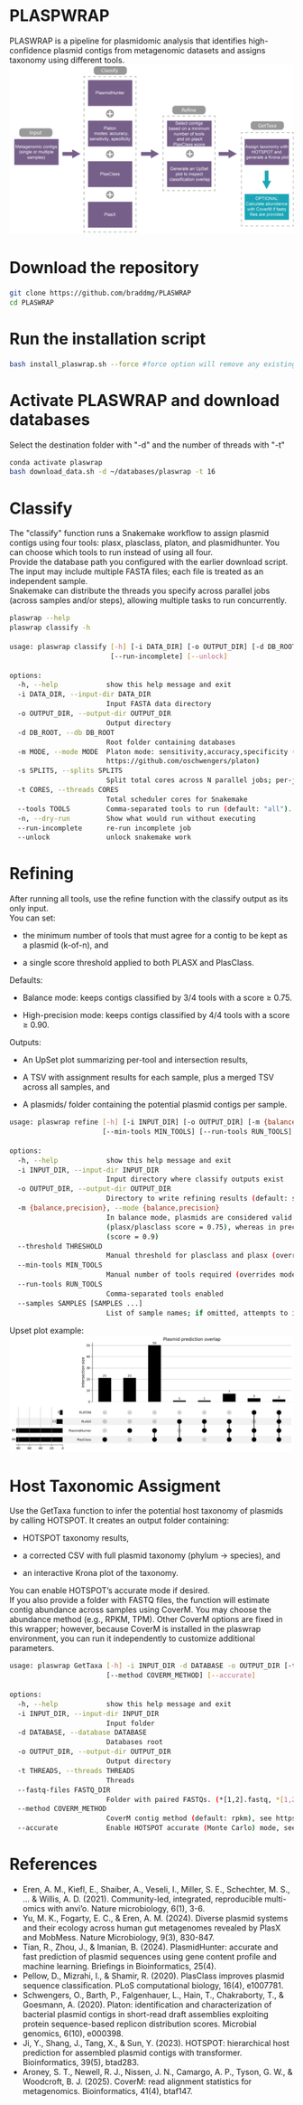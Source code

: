 # PLASPWRAP
PLASWRAP is a pipeline for plasmidomic analysis that identifies high-confidence plasmid contigs from metagenomic datasets and assigns taxonomy using different tools.
![PLASWRAP flow](https://raw.githubusercontent.com/braddmg/images/main/plaswrap_flow.png)

# Download the repository
```bash
git clone https://github.com/braddmg/PLASWRAP
cd PLASWRAP
```
# Run the installation script

```bash
bash install_plaswrap.sh --force #force option will remove any existing environments named anvio-8, plasx, platon, plasclass, and hotspot, and create new ones
```
# Activate PLASWRAP and download databases
Select the destination folder with "-d" and the number of threads with "-t"
```bash
conda activate plaswrap
bash download_data.sh -d ~/databases/plaswrap -t 16
```
# Classify 
The "classify" function runs a Snakemake workflow to assign plasmid contigs using four tools: plasx, plasclass, platon, and plasmidhunter. You can choose which tools to run instead of using all four. <br/> Provide the database path you configured with the earlier download script. The input may include multiple FASTA files; each file is treated as an independent sample. <br/>
Snakemake can distribute the threads you specify across parallel jobs (across samples and/or steps), allowing multiple tasks to run concurrently.
```bash
plaswrap --help
plaswrap classify -h

usage: plaswrap classify [-h] [-i DATA_DIR] [-o OUTPUT_DIR] [-d DB_ROOT] [-m MODE] [-s SPLITS] [-t CORES] [--tools TOOLS] [-n]
                         [--run-incomplete] [--unlock]

options:
  -h, --help            show this help message and exit
  -i DATA_DIR, --input-dir DATA_DIR
                        Input FASTA data directory
  -o OUTPUT_DIR, --output-dir OUTPUT_DIR
                        Output directory
  -d DB_ROOT, --db DB_ROOT
                        Root folder containing databases
  -m MODE, --mode MODE  Platon mode: sensitivity,accuracy,specificity (default: accuracy, see
                        https://github.com/oschwengers/platon)
  -s SPLITS, --splits SPLITS
                        Split total cores across N parallel jobs; per-job threads= cores/splits
  -t CORES, --threads CORES
                        Total scheduler cores for Snakemake
  --tools TOOLS         Comma-separated tools to run (default: "all"). Options: plasx, platon, plasmidhunter, plasclass
  -n, --dry-run         Show what would run without executing
  --run-incomplete      re-run incomplete job
  --unlock              unlock snakemake work

```

# Refining

After running all tools, use the refine function with the classify output as its only input.<br/>
You can set:<br/>

- the minimum number of tools that must agree for a contig to be kept as a plasmid (k-of-n), and<br/>

- a single score threshold applied to both PLASX and PlasClass.<br/>

Defaults:<br/>

- Balance mode: keeps contigs classified by 3/4 tools with a score ≥ 0.75.<br/>

- High-precision mode: keeps contigs classified by 4/4 tools with a score ≥ 0.90.<br/>

Outputs:<br/>

- An UpSet plot summarizing per-tool and intersection results,<br/>

- A TSV with assignment results for each sample, plus a merged TSV across all samples, and<br/>

- A plasmids/ folder containing the potential plasmid contigs per sample.<br/>

```bash
usage: plaswrap refine [-h] [-i INPUT_DIR] [-o OUTPUT_DIR] [-m {balance,precision}] [--threshold THRESHOLD]
                       [--min-tools MIN_TOOLS] [--run-tools RUN_TOOLS] [--samples SAMPLES [SAMPLES ...]]

options:
  -h, --help            show this help message and exit
  -i INPUT_DIR, --input-dir INPUT_DIR
                        Input directory where classify outputs exist
  -o OUTPUT_DIR, --output-dir OUTPUT_DIR
                        Directory to write refining results (default: same as --input-dir)
  -m {balance,precision}, --mode {balance,precision}
                        In balance mode, plasmids are considered valid if identified by at least 3 out of 4 tools
                        (plasx/plasclass score = 0.75), whereas in precision mode, plasmids must be identified by all 4 tools
                        (score = 0.9)
  --threshold THRESHOLD
                        Manual threshold for plasclass and plasx (overrides mode selection)
  --min-tools MIN_TOOLS
                        Manual number of tools required (overrides mode selection)
  --run-tools RUN_TOOLS
                        Comma-separated tools enabled
  --samples SAMPLES [SAMPLES ...]
                        List of sample names; if omitted, attempts to infer from <outdir>/anvio/*.fa
```
Upset plot example:
![Upset plot](https://raw.githubusercontent.com/braddmg/images/main/venn_plasmids_upset.png)
# Host Taxonomic Assigment
Use the GetTaxa function to infer the potential host taxonomy of plasmids by calling HOTSPOT. It creates an output folder containing:<br/>

- HOTSPOT taxonomy results, <br/>

- a corrected CSV with full plasmid taxonomy (phylum → species), and <br/>

- an interactive Krona plot of the taxonomy. <br/>

You can enable HOTSPOT’s accurate mode if desired. <br/>
If you also provide a folder with FASTQ files, the function will estimate contig abundance across samples using CoverM. You may choose the abundance method (e.g., RPKM, TPM). Other CoverM options are fixed in this wrapper; however, because CoverM is installed in the plaswrap environment, you can run it independently to customize additional parameters.

```bash
usage: plaswrap GetTaxa [-h] -i INPUT_DIR -d DATABASE -o OUTPUT_DIR [-t THREADS] [--fastq-files FASTQ_DIR]
                        [--method COVERM_METHOD] [--accurate]

options:
  -h, --help            show this help message and exit
  -i INPUT_DIR, --input-dir INPUT_DIR
                        Input folder
  -d DATABASE, --database DATABASE
                        Databases root
  -o OUTPUT_DIR, --output-dir OUTPUT_DIR
                        Output directory
  -t THREADS, --threads THREADS
                        Threads
  --fastq-files FASTQ_DIR
                        Folder with paired FASTQs. (*[1,2].fastq, *[1,2].fastq.gz, *[1,2].fq or *[1,2].fq.gz
  --method COVERM_METHOD
                        CoverM contig method (default: rpkm), see https://wwood.github.io/CoverM/coverm-contig.html
  --accurate            Enable HOTSPOT accurate (Monte Carlo) mode, see https://github.com/Orin-beep/HOTSPOT

```
# References
- Eren, A. M., Kiefl, E., Shaiber, A., Veseli, I., Miller, S. E., Schechter, M. S., ... & Willis, A. D. (2021). Community-led, integrated, reproducible multi-omics with anvi’o. Nature microbiology, 6(1), 3-6.<br/>
- Yu, M. K., Fogarty, E. C., & Eren, A. M. (2024). Diverse plasmid systems and their ecology across human gut metagenomes revealed by PlasX and MobMess. Nature Microbiology, 9(3), 830-847.<br/>
- Tian, R., Zhou, J., & Imanian, B. (2024). PlasmidHunter: accurate and fast prediction of plasmid sequences using gene content profile and machine learning. Briefings in Bioinformatics, 25(4).<br/>
- Pellow, D., Mizrahi, I., & Shamir, R. (2020). PlasClass improves plasmid sequence classification. PLoS computational biology, 16(4), e1007781.<br/>
- Schwengers, O., Barth, P., Falgenhauer, L., Hain, T., Chakraborty, T., & Goesmann, A. (2020). Platon: identification and characterization of bacterial plasmid contigs in short-read draft assemblies exploiting protein sequence-based replicon distribution scores. Microbial genomics, 6(10), e000398.<br/>
- Ji, Y., Shang, J., Tang, X., & Sun, Y. (2023). HOTSPOT: hierarchical host prediction for assembled plasmid contigs with transformer. Bioinformatics, 39(5), btad283.<br/>
- Aroney, S. T., Newell, R. J., Nissen, J. N., Camargo, A. P., Tyson, G. W., & Woodcroft, B. J. (2025). CoverM: read alignment statistics for metagenomics. Bioinformatics, 41(4), btaf147.<br/>

